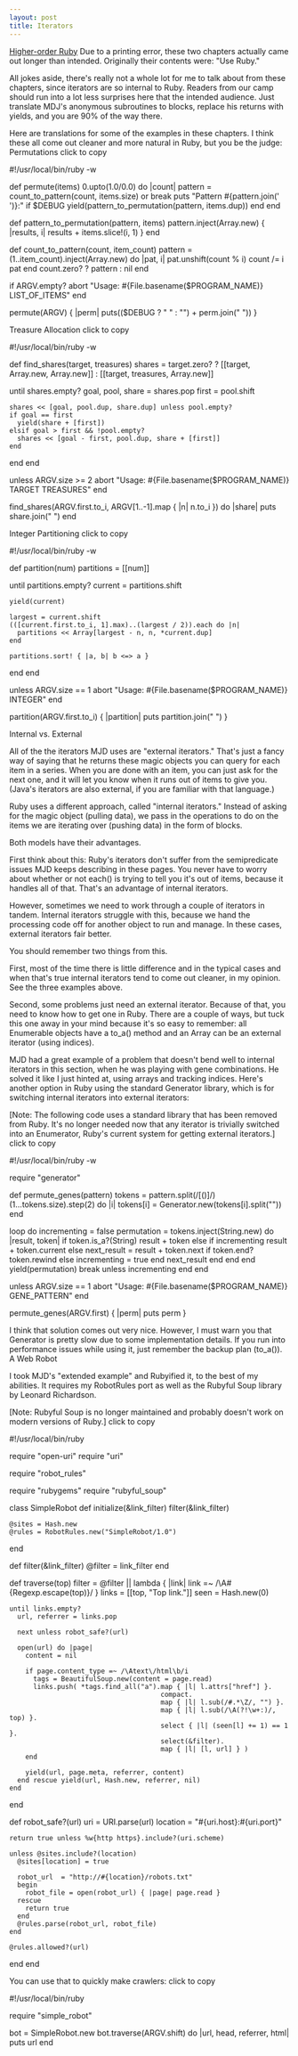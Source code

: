 ```yaml
---
layout: post
title: Iterators
---
```

[Higher-order Ruby](http://graysoftinc.com/higher-order-ruby)
Due to a printing error, these two chapters actually came out longer than intended. Originally their contents were: "Use Ruby."

All jokes aside, there's really not a whole lot for me to talk about from these chapters, since iterators are so internal to Ruby. Readers from our camp should run into a lot less surprises here that the intended audience. Just translate MDJ's anonymous subroutines to blocks, replace his returns with yields, and you are 90% of the way there.

Here are translations for some of the examples in these chapters. I think these all come out cleaner and more natural in Ruby, but you be the judge:
Permutations
click to copy

#!/usr/local/bin/ruby -w

def permute(items)
  0.upto(1.0/0.0) do |count|
    pattern = count_to_pattern(count, items.size) or break
    puts "Pattern #{pattern.join(' ')}:" if $DEBUG
    yield(pattern_to_permutation(pattern, items.dup))
  end
end

def pattern_to_permutation(pattern, items)
  pattern.inject(Array.new) { |results, i| results + items.slice!(i, 1) }
end

def count_to_pattern(count, item_count)
  pattern = (1..item_count).inject(Array.new) do |pat, i|
    pat.unshift(count % i)
    count /= i
    pat
  end
  count.zero? ? pattern : nil
end

if ARGV.empty?
  abort "Usage:  #{File.basename($PROGRAM_NAME)} LIST_OF_ITEMS"
end

permute(ARGV) { |perm| puts(($DEBUG ? "  " : "") + perm.join(" ")) }

Treasure Allocation
click to copy

#!/usr/local/bin/ruby -w

def find_shares(target, treasures)
  shares = target.zero? ? [[target, Array.new, Array.new]] :
                          [[target, treasures, Array.new]]

  until shares.empty?
    goal, pool, share = shares.pop
    first             = pool.shift

    shares << [goal, pool.dup, share.dup] unless pool.empty?
    if goal == first
      yield(share + [first])
    elsif goal > first && !pool.empty?
      shares << [goal - first, pool.dup, share + [first]]
    end
  end
end

unless ARGV.size >= 2
  abort "Usage:  #{File.basename($PROGRAM_NAME)} TARGET TREASURES"
end

find_shares(ARGV.first.to_i, ARGV[1..-1].map { |n| n.to_i }) do |share|
  puts share.join(" ")
end

Integer Partitioning
click to copy

#!/usr/local/bin/ruby -w

def partition(num)
  partitions = [[num]]

  until partitions.empty?
    current = partitions.shift

    yield(current)

    largest = current.shift
    (([current.first.to_i, 1].max)..(largest / 2)).each do |n|
      partitions << Array[largest - n, n, *current.dup]
    end

    partitions.sort! { |a, b| b <=> a }
  end
end

unless ARGV.size == 1
  abort "Usage:  #{File.basename($PROGRAM_NAME)} INTEGER"
end

partition(ARGV.first.to_i) { |partition| puts partition.join(" ") }

Internal vs. External

All of the the iterators MJD uses are "external iterators." That's just a fancy way of saying that he returns these magic objects you can query for each item in a series. When you are done with an item, you can just ask for the next one, and it will let you know when it runs out of items to give you. (Java's iterators are also external, if you are familiar with that language.)

Ruby uses a different approach, called "internal iterators." Instead of asking for the magic object (pulling data), we pass in the operations to do on the items we are iterating over (pushing data) in the form of blocks.

Both models have their advantages.

First think about this: Ruby's iterators don't suffer from the semipredicate issues MJD keeps describing in these pages. You never have to worry about whether or not each() is trying to tell you it's out of items, because it handles all of that. That's an advantage of internal iterators.

However, sometimes we need to work through a couple of iterators in tandem. Internal iterators struggle with this, because we hand the processing code off for another object to run and manage. In these cases, external iterators fair better.

You should remember two things from this.

First, most of the time there is little difference and in the typical cases and when that's true internal iterators tend to come out cleaner, in my opinion. See the three examples above.

Second, some problems just need an external iterator. Because of that, you need to know how to get one in Ruby. There are a couple of ways, but tuck this one away in your mind because it's so easy to remember: all Enumerable objects have a to_a() method and an Array can be an external iterator (using indices).

MJD had a great example of a problem that doesn't bend well to internal iterators in this section, when he was playing with gene combinations. He solved it like I just hinted at, using arrays and tracking indices. Here's another option in Ruby using the standard Generator library, which is for switching internal iterators into external iterators:

[Note: The following code uses a standard library that has been removed from Ruby. It's no longer needed now that any iterator is trivially switched into an Enumerator, Ruby's current system for getting external iterators.]
click to copy

#!/usr/local/bin/ruby -w

require "generator"

def permute_genes(pattern)
  tokens = pattern.split(/[()]/)
  (1...tokens.size).step(2) do |i|
    tokens[i] = Generator.new(tokens[i].split(""))
  end

  loop do
    incrementing = false
    permutation = tokens.inject(String.new) do |result, token|
      if token.is_a?(String)
        result + token
      else
        if incrementing
          result + token.current
        else
          next_result = result + token.next
          if token.end?
            token.rewind
          else
            incrementing = true
          end
          next_result
        end
      end
    end
    yield(permutation)
    break unless incrementing
  end
end

unless ARGV.size == 1
  abort "Usage:  #{File.basename($PROGRAM_NAME)} GENE_PATTERN"
end

permute_genes(ARGV.first) { |perm| puts perm }

I think that solution comes out very nice. However, I must warn you that Generator is pretty slow due to some implementation details. If you run into performance issues while using it, just remember the backup plan (to_a()).
A Web Robot

I took MJD's "extended example" and Rubyified it, to the best of my abilities. It requires my RobotRules port as well as the Rubyful Soup library by Leonard Richardson.

[Note: Rubyful Soup is no longer maintained and probably doesn't work on modern versions of Ruby.]
click to copy

#!/usr/local/bin/ruby

require "open-uri"
require "uri"

require "robot_rules"

require "rubygems"
require "rubyful_soup"

class SimpleRobot
  def initialize(&link_filter)
    filter(&link_filter)

    @sites = Hash.new
    @rules = RobotRules.new("SimpleRobot/1.0")
  end

  def filter(&link_filter)
    @filter = link_filter
  end

  def traverse(top)
    filter = @filter || lambda { |link| link =~ /\A#{Regexp.escape(top)}/ }
    links  = [[top, "Top link."]]
    seen   = Hash.new(0)

    until links.empty?
      url, referrer = links.pop

      next unless robot_safe?(url)

      open(url) do |page|
        content = nil

        if page.content_type =~ /\Atext\/html\b/i
          tags = BeautifulSoup.new(content = page.read)
          links.push( *tags.find_all("a").map { |l| l.attrs["href"] }.
                                          compact.
                                          map { |l| l.sub(/#.*\Z/, "") }.
                                          map { |l| l.sub(/\A(?!\w+:)/, top) }.
                                          select { |l| (seen[l] += 1) == 1 }.
                                          select(&filter).
                                          map { |l| [l, url] } )
        end

        yield(url, page.meta, referrer, content)
      end rescue yield(url, Hash.new, referrer, nil)
    end
  end

  def robot_safe?(url)
    uri      = URI.parse(url)
    location = "#{uri.host}:#{uri.port}"

    return true unless %w{http https}.include?(uri.scheme)

    unless @sites.include?(location)
      @sites[location] = true

      robot_url  = "http://#{location}/robots.txt"
      begin
        robot_file = open(robot_url) { |page| page.read }
      rescue
        return true
      end
      @rules.parse(robot_url, robot_file)
    end

    @rules.allowed?(url)
  end
end

You can use that to quickly make crawlers:
click to copy

#!/usr/local/bin/ruby

require "simple_robot"

bot = SimpleRobot.new
bot.traverse(ARGV.shift) do |url, head, referrer, html|
  puts url
end

